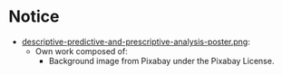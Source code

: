 # Notice

-  [descriptive-predictive-and-prescriptive-analysis-poster.png](descriptive-predictive-and-prescriptive-analysis-poster.png):
   - Own work composed of:
     - Background image from Pixabay under the Pixabay License.
    